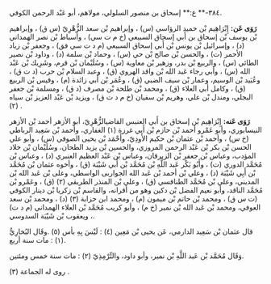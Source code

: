 ٣٨٤-** ع:** إسحاق بن منصور السلولي، مولاهم، أبو عَبْد الرحمن الكوفي.

**رَوَى عَن:** إِبْرَاهِيم بْن حميد الرؤاسي (س) ، وإبراهيم بْن سعد الزُّهْرِيّ (س ق) ، وإبراهيم بْن يوسف بْن إسحاق بن أَبي إسحاق السبيعي (خ م ت سي) ، وأسباط بْن نصر الهمداني (د) ، وإسرائيل بْن يونس بْن أَبي إسحاق السبيعي (م د ت سي فق) ، وجعفر بْن زياد الأحمر (ت) ، والحسن بْن صالح بْن حي (س) ، وحماد بْن سلمة (د) ، وداود بْن نصير الطائي (س) ، والربيع بْن بدر، وزهير بْن معاوية (س) ، وسُلَيْمان بْن قرم، وشَرِيك بْن عَبْد الله (س) ، وأبي رجاء عَبد الله بْن واقد الهروي (ق) ، وعبد السلام بْن حرب (د ت ق) ، وعُبَيد بْن الوسيم، وعمار بْن سيف الضبي (ق) ، وعُمَر بْن أَبي زائدة (م) ، وقيس بْن الربيع (ق) ، وكامل أبي العلاء (ق) ، ومحمد بْن طلحة بْن مصرف (د ق) ، ومسلمة بْن جعفر البجلي، ومندل بْن علي، وهريم بْن سفيان (خ م د ت ق) ، ويزيد بْن عَبْد العزيز بْن سياه (٢) .

**رَوَى عَنه:** إِبْرَاهِيم بْن إسحاق بن أَبي العنبس القاضيالزُّهْرِيّ، أبو الأزهر أحمد بْن الأزهر النيسابوري، وأبو عَمْرو أحمد بْن حازم بْن أَبي غرزة (١) الغفاري، وأحمد بْن سَعِيد الرباطي (خ س) ، وأحمد بْن عثمان بْن حكيم الأَودِيّ، وأَحْمَد بْن يحيى الصوفي (س) ، وأبو علي الحسن بْن بكر بْن عَبْد الرحمن المروزي، والحسين بْن يزيد الطحان، وسُلَيْمان بْن خلاد المؤدب، وعباس بْن جعفر بْن الزبرقان، وعباس بْن عَبْد العظيم العنبري (د) ، وعباس بْن مُحَمَّد الدوري (ت) ، وأَبُو بَكْر عَبد اللَّهِ بْن مُحَمَّد بْن أَبي شَيْبَة (ق) ، وأخوه عثمان بْن مُحَمَّد بْن أَبِي شَيْبَة (د) ، وعلي بْن أحمد بْن عَبد الله الجواربى الواسطي، وعلى بْن عَبد الله بْن المديني، وعلي بْن مُحَمَّد الطنافسي (ق) ، وعلي بْن المنذر الطريقي (٢) (ق) ، وعَمْرو بْن مُحَمَّد الناقد، وأبو نعيم الفضل بْن دكين وهو من أقرانه، والقاسم بْن زكريا بْن دينار الكوفي (ت س ق) ، ومحمد بْن حاتم بْن ميمون (م) ، ومحمد ابن حزابة (٣) (د) ، ومحمد بْن سعد العوفي، ومحمد بْن عَبد الله بْن نمير (خ م) ، وأبو كريب مُحَمَّد بْن العلاء الهمداني (م د ت) ، ويعقوب بْن شَيْبَة السدوسي.

قال عثمان بْن سَعِيد الدارمي، عَن يحيى بْن مَعِين (٤) : لَيْسَ بِهِ بأس (٥) .وقَال البُخارِيُّ (١) : مات سنة أربع.

وَقَال مُحَمَّد بْن عَبد اللَّهِ بْن نمير، وأبو داود، والتِّرْمِذِيّ (٢) : مات سنة خمس ومئتين.

روى له الجماعة (٣) .